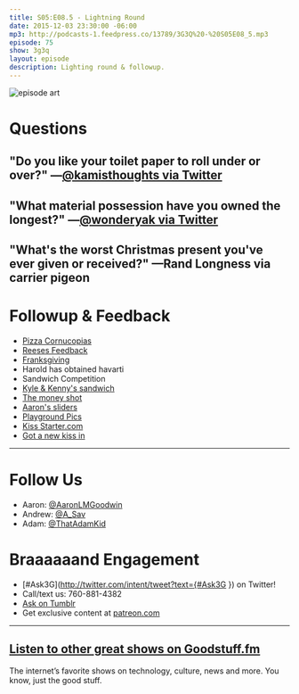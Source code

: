```yaml
---
title: S05:E08.5 - Lightning Round
date: 2015-12-03 23:30:00 -06:00
mp3: http://podcasts-1.feedpress.co/13789/3G3Q%20-%20S05E08_5.mp3
episode: 75
show: 3g3q
layout: episode
description: Lighting round & followup.
---
```


![episode art][1]

# Questions

## "Do you like your toilet paper to roll under or over?" —[@kamisthoughts via Twitter][2]

## "What material possession have you owned the longest?" —[@wonderyak via Twitter][3]

## "What's the worst Christmas present you've ever given or received?" —Rand Longness via carrier pigeon

# Followup & Feedback

* [Pizza Cornucopias][4]
* [Reeses Feedback][5]
* [Franksgiving][6]
* Harold has obtained havarti
* Sandwich Competition
* [Kyle &amp; Kenny's sandwich][7]
* [The money shot][8]
* [Aaron's sliders][9]
* [Playground Pics][10]
* [Kiss Starter.com][11]
* [Got a new kiss in][12]

***

# Follow Us
* Aaron: [@AaronLMGoodwin](http://twitter.com/aaronlmgoodwin)
* Andrew: [@A_Sav](http://twitter.com/a_sav)
* Adam: [@ThatAdamKid](http://twitter.com/thatadamkid)

# Braaaaaand Engagement
* [#Ask3G](http://twitter.com/intent/tweet?text={#Ask3G }) on Twitter!
* Call/text us: 760-881-4382
* [Ask on Tumblr](http://3g3q.co/ask)
* Get exclusive content at [patreon.com](http://www.patreon.com/3g3q)

***

## [Listen to other great shows on Goodstuff.fm](http://goodstuff.fm/)
The internet’s favorite shows on technology, culture, news and more. You know, just the good stuff.

[1]: http://l.gdwn.co/1l6GR.png
[2]: http://twitter.com/kamisthoughts/status/665013107471724544
[3]: http://twitter.com/wonderyak/status/667592740624973824
[4]: http://l.gdwn.co/13voA
[5]: https://twitter.com/BryanMBrush/status/669272680651227141
[6]: http://www.10best.com/interests/foodie/franksgiving-a-new-american-tradition/
[7]: https://twitter.com/TransmissionAM/status/671199712381243392
[8]: https://twitter.com/TransmissionAM/status/671200098777346048
[9]: https://twitter.com/_3g3q/status/671339545783308288
[10]: http://m.imgur.com/a/EiTe8
[11]: http://kissstarter.com
[12]: https://twitter.com/princessharold/status/671044787735146496
[13]: http://twitter.com/aaronlmgoodwin
[14]: http://twitter.com/a_sav
[15]: http://twitter.com/thatadamkid
[16]: http://www.patreon.com/3g3q
[17]: http://goodstuff.fm/3g3q/
